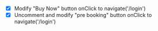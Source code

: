 - [x] Modify "Buy Now" button onClick to navigate('/login')
- [x] Uncomment and modify "pre booking" button onClick to navigate('/login')
